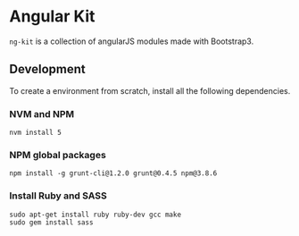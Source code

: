 # Angular Kit
`ng-kit` is a collection of angularJS modules made with Bootstrap3.

## Development
To create a environment from scratch, install all the following dependencies.
### NVM and NPM
```
nvm install 5
```
### NPM global packages
```
npm install -g grunt-cli@1.2.0 grunt@0.4.5 npm@3.8.6
```

### Install Ruby and SASS
```
sudo apt-get install ruby ruby-dev gcc make
sudo gem install sass
```